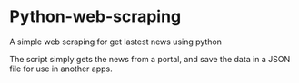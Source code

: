 # Python-web-scraping
A simple web scraping for get lastest news using python

The script simply gets the news from a portal, and save the data in a JSON file for use in another apps.
